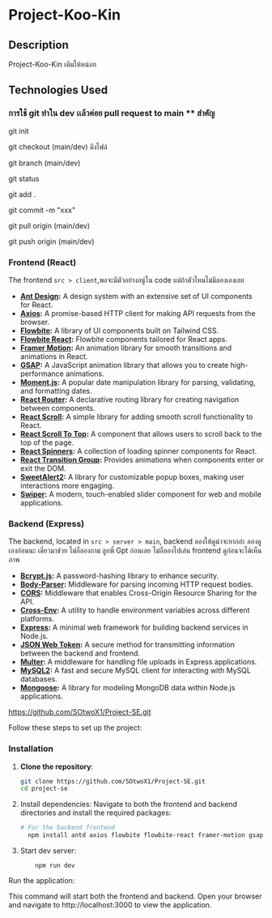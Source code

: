 # Project-Koo-Kin

## Description

Project-Koo-Kin เติมให้หน่อย
## Technologies Used
### การใช้ git ทำใน dev เเล้วค่อย pull request to main ** สำคัญ
   git init

   git checkout (main/dev) ดึงไฟล์

   git branch (main/dev)
   
   git status
   
   git add .
   
   git commit -m "xxx"
   
   git pull origin (main/dev)
   
   git push origin (main/dev)
### Frontend (React)

The frontend  `src > client`,พอจะมีตัวอย่างอนู่ใน code แต่ถ้าตัวไหนไม่มีลองเองเลย
- **[Ant Design](https://ant.design/):** A design system with an extensive set of UI components for React.
- **[Axios](https://axios-http.com/):** A promise-based HTTP client for making API requests from the browser.
- **[Flowbite](https://flowbite.com/):** A library of UI components built on Tailwind CSS.
- **[Flowbite React](https://flowbite-react.com/):** Flowbite components tailored for React apps.
- **[Framer Motion](https://www.framer.com/motion/):** An animation library for smooth transitions and animations in React.
- **[GSAP](https://greensock.com/gsap/):** A JavaScript animation library that allows you to create high-performance animations.
- **[Moment.js](https://momentjs.com/):** A popular date manipulation library for parsing, validating, and formatting dates.
- **[React Router](https://reactrouter.com/):** A declarative routing library for creating navigation between components.
- **[React Scroll](https://www.npmjs.com/package/react-scroll):** A simple library for adding smooth scroll functionality to React.
- **[React Scroll To Top](https://www.npmjs.com/package/react-scroll-to-top):** A component that allows users to scroll back to the top of the page.
- **[React Spinners](https://www.npmjs.com/package/react-spinners):** A collection of loading spinner components for React.
- **[React Transition Group](https://reactcommunity.org/react-transition-group/):** Provides animations when components enter or exit the DOM.
- **[SweetAlert2](https://sweetalert2.github.io/):** A library for customizable popup boxes, making user interactions more engaging.
- **[Swiper](https://swiperjs.com/):** A modern, touch-enabled slider component for web and mobile applications.

### Backend (Express)

The backend, located in `src > server > main`, backend ลองให้ดูน่าจะยากอ่ะ ลองดูเองก่อนนะ เดี๋ยวมาช่วย ไม่ก็ลองถาม ลูกพี่ Gpt ก่อนเลย ไม่ก็ลองไปเล่น frontend	ดูก่อนจะได้เห็นภาพ
- **[Bcrypt.js](https://github.com/dcodeIO/bcrypt.js):** A password-hashing library to enhance security.
- **[Body-Parser](https://www.npmjs.com/package/body-parser):** Middleware for parsing incoming HTTP request bodies.
- **[CORS](https://www.npmjs.com/package/cors):** Middleware that enables Cross-Origin Resource Sharing for the API.
- **[Cross-Env](https://www.npmjs.com/package/cross-env):** A utility to handle environment variables across different platforms.
- **[Express](https://expressjs.com/):** A minimal web framework for building backend services in Node.js.
- **[JSON Web Token](https://jwt.io/):** A secure method for transmitting information between the backend and frontend.
- **[Multer](https://www.npmjs.com/package/multer):** A middleware for handling file uploads in Express applications.
- **[MySQL2](https://www.npmjs.com/package/mysql2):** A fast and secure MySQL client for interacting with MySQL databases.
- **[Mongoose](https://mongoosejs.com/):** A library for modeling MongoDB data within Node.js applications.

 https://github.com/SOtwoX1/Project-SE.git

Follow these steps to set up the project:

### Installation

1. **Clone the repository**:
   ```bash
   git clone https://github.com/SOtwoX1/Project-SE.git
   cd project-se

2. Install dependencies: Navigate to both the frontend and backend directories and install the required packages:
    ```bash
    # For the backend frontend
      npm install antd axios flowbite flowbite-react framer-motion gsap moment react-router-dom react-scroll react-scroll-to-top react-spinners react-transition-group sweetalert2 swiper bcryptjs body-parser cors cross-env express jsonwebtoken multer mysql2 mongoose react-slick @mui/material @emotion/react @emotion/styled slick-carousel

3. Start dev server:

    ```env
        npm run dev
    
Run the application:


This command will start both the frontend and backend. Open your browser and navigate to http://localhost:3000 to view the application.
